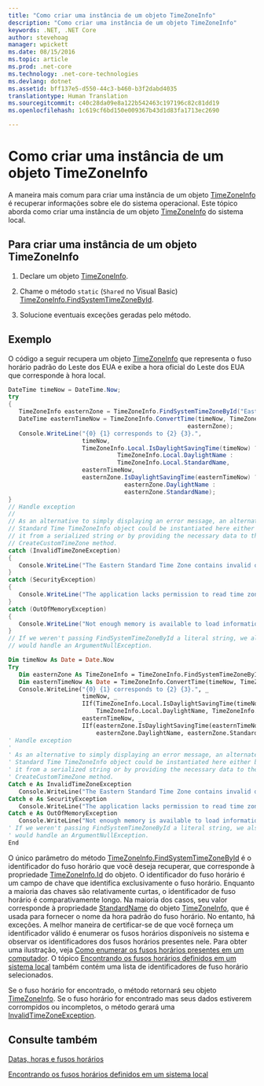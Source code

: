 ```yaml
---
title: "Como criar uma instância de um objeto TimeZoneInfo"
description: "Como criar uma instância de um objeto TimeZoneInfo"
keywords: .NET, .NET Core
author: stevehoag
manager: wpickett
ms.date: 08/15/2016
ms.topic: article
ms.prod: .net-core
ms.technology: .net-core-technologies
ms.devlang: dotnet
ms.assetid: bff137e5-d550-44c3-b460-b3f2dabd4035
translationtype: Human Translation
ms.sourcegitcommit: c40c28da09e8a122b542463c197196c82c81dd19
ms.openlocfilehash: 1c619cf6bd150e009367b43d1d83fa1713ec2690

---
```


# <a name="how-to-instantiate-a-timezoneinfo-object"></a>Como criar uma instância de um objeto TimeZoneInfo

A maneira mais comum para criar uma instância de um objeto [TimeZoneInfo](xref:System.TimeZoneInfo) é recuperar informações sobre ele do sistema operacional. Este tópico aborda como criar uma instância de um objeto [TimeZoneInfo](xref:System.TimeZoneInfo) do sistema local.

## <a name="to-instantiate-a-timezoneinfo-object"></a>Para criar uma instância de um objeto TimeZoneInfo

1. Declare um objeto [TimeZoneInfo](xref:System.TimeZoneInfo).

2. Chame o método `static` (`Shared` no Visual Basic) [TimeZoneInfo.FindSystemTimeZoneById](xref:System.TimeZoneInfo.FindSystemTimeZoneById(System.String)).

3. Solucione eventuais exceções geradas pelo método.

## <a name="example"></a>Exemplo

O código a seguir recupera um objeto [TimeZoneInfo](xref:System.TimeZoneInfo) que representa o fuso horário padrão do Leste dos EUA e exibe a hora oficial do Leste dos EUA que corresponde à hora local.

```csharp
DateTime timeNow = DateTime.Now;
try
{
   TimeZoneInfo easternZone = TimeZoneInfo.FindSystemTimeZoneById("Eastern Standard Time");
   DateTime easternTimeNow = TimeZoneInfo.ConvertTime(timeNow, TimeZoneInfo.Local, 
                                                   easternZone);
   Console.WriteLine("{0} {1} corresponds to {2} {3}.",
                     timeNow, 
                     TimeZoneInfo.Local.IsDaylightSavingTime(timeNow) ?
                               TimeZoneInfo.Local.DaylightName : 
                               TimeZoneInfo.Local.StandardName,
                     easternTimeNow, 
                     easternZone.IsDaylightSavingTime(easternTimeNow) ?
                                 easternZone.DaylightName : 
                                 easternZone.StandardName);
}
// Handle exception
//
// As an alternative to simply displaying an error message, an alternate Eastern
// Standard Time TimeZoneInfo object could be instantiated here either by restoring
// it from a serialized string or by providing the necessary data to the
// CreateCustomTimeZone method.
catch (InvalidTimeZoneException)
{
   Console.WriteLine("The Eastern Standard Time Zone contains invalid or missing data.");
}
catch (SecurityException)
{
   Console.WriteLine("The application lacks permission to read time zone information from the registry.");
}
catch (OutOfMemoryException)
{
   Console.WriteLine("Not enough memory is available to load information on the Eastern Standard Time zone.");
}
// If we weren't passing FindSystemTimeZoneById a literal string, we also 
// would handle an ArgumentNullException.
```

```vb
Dim timeNow As Date = Date.Now
Try
   Dim easternZone As TimeZoneInfo = TimeZoneInfo.FindSystemTimeZoneById("Eastern Standard Time")
   Dim easternTimeNow As Date = TimeZoneInfo.ConvertTime(timeNow, TimeZoneInfo.Local, easternZone)
   Console.WriteLine("{0} {1} corresponds to {2} {3}.", _
                     timeNow, _
                     IIf(TimeZoneInfo.Local.IsDaylightSavingTime(timeNow), _
                         TimeZoneInfo.Local.DaylightName, TimeZoneInfo.Local.StandardName), _
                     easternTimeNow, _
                     IIf(easternZone.IsDaylightSavingTime(easternTimeNow), _
                         easternZone.DaylightName, easternZone.StandardName))
' Handle exception
'
' As an alternative to simply displaying an error message, an alternate Eastern
' Standard Time TimeZoneInfo object could be instantiated here either by restoring
' it from a serialized string or by providing the necessary data to the
' CreateCustomTimeZone method.
Catch e As InvalidTimeZoneException
   Console.WriteLine("The Eastern Standard Time Zone contains invalid or missing data.")   
Catch e As SecurityException
   Console.WriteLine("The application lacks permission to read time zone information from the registry.")
Catch e As OutOfMemoryException
   Console.WriteLine("Not enough memory is available to load information on the Eastern Standard Time zone.")
' If we weren't passing FindSystemTimeZoneById a literal string, we also 
' would handle an ArgumentNullException.
End
``` 

O único parâmetro do método [TimeZoneInfo.FindSystemTimeZoneById](xref:System.TimeZoneInfo.FindSystemTimeZoneById(System.String)) é o identificador do fuso horário que você deseja recuperar, que corresponde à propriedade [TimeZoneInfo.Id](xref:System.TimeZoneInfo.Id) do objeto. O identificador do fuso horário é um campo de chave que identifica exclusivamente o fuso horário. Enquanto a maioria das chaves são relativamente curtas, o identificador de fuso horário é comparativamente longo. Na maioria dos casos, seu valor corresponde à propriedade [StandardName](xref:System.TimeZoneInfo.StandardName) do objeto [TimeZoneInfo](xref:System.TimeZoneInfo), que é usada para fornecer o nome da hora padrão do fuso horário. No entanto, há exceções. A melhor maneira de certificar-se de que você forneça um identificador válido é enumerar os fusos horários disponíveis no sistema e observar os identificadores dos fusos horários presentes nele. Para obter uma ilustração, veja [Como enumerar os fusos horários presentes em um computador](enumerate-time-zones.md). O tópico [Encontrando os fusos horários definidos em um sistema local](finding-the-time-zones-on-local-system.md) também contém uma lista de identificadores de fuso horário selecionados.

Se o fuso horário for encontrado, o método retornará seu objeto [TimeZoneInfo](xref:System.TimeZoneInfo). Se o fuso horário for encontrado mas seus dados estiverem corrompidos ou incompletos, o método gerará uma [InvalidTimeZoneException](xref:System.InvalidTimeZoneException). 

## <a name="see-also"></a>Consulte também

[Datas, horas e fusos horários](index.md)

[Encontrando os fusos horários definidos em um sistema local](finding-the-time-zones-on-local-system.md)


<!--HONumber=Nov16_HO4-->



